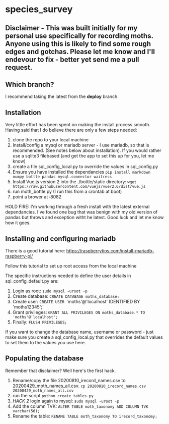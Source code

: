 # species_survey

## Disclaimer - This was built initially for my personal use specifically for recording moths. Anyone using this is likely to find some rough edges and gotchas. Please let me know and I'll endevour to fix - better yet send me a pull request.

## Which branch?
I recommend taking the latest from the __deploy__ branch.

## Installation
Very little effort has been spent on making the install process smooth.
Having said that I do believe there are only a few steps needed:

1. clone the repo to your local machine
2. Install/config a mysql or mariadb server - I use mariadb, so that is recommended. (See notes below about installation). If you would rather use a sqlite3 filebased (and get the app to set this up for you, let me know)
3. create a file sql_config_local.py to override the values in sql_config.py
4. Ensure you have installed the dependancies 
```pip install markdown numpy bottle pandas mysql.connector waitress```
5. Install Vue.js version 2 into the ./bottle/static directory: `wget https://raw.githubusercontent.com/vuejs/vue/2.6/dist/vue.js` 
5. run moth_bottle.py (I run this from a crontab at boot)
6. point a brower at <your machine>:8082

HOLD FIRE: I'm working through a fresh install with the latest external dependancies. I've found one bug that was benign with my old version of pandas but throws and exception witht he latest. 
Good luck and let me know how it goes.
  
  
  
## Installing and configuring mariadb
There is a good tutorial here: https://raspberrytips.com/install-mariadb-raspberry-pi/
  
Follow this tutorial to set up root access from the local machine

The specific instructions needed to define the user details in sql_config_default.py are:

  1. Login as root: `sudo mysql -uroot -p`
  2. Create database: `CREATE DATABASE moths_database;`
  3. Create user: `CREATE USER `'moths'@'localhost' IDENTIFIED BY 'moths12345';`
  4. Grant privileges: `GRANT ALL PRIVILEGES ON moths_database.* TO 'moths'@'localhost';`
  5. Finally: `FLUSH PRIVILEGES;`
  
If you want to change the database name, username or password - just make sure you create a sql_config_local.py that overrides the default values to set them to the values you use here.
  
## Populating the database
Remember that disclaimer? Well here's the first hack.

  1. Rename/copy the file 20200810_irecord_names.csv to 20200429_moth_names_all.csv.
  `cp 20200810_irecord_names.csv 20200429_moth_names_all.csv `
  2. run the script  `python create_tables.py`
  3. _HACK 2_ login again to mysql: `sudo mysql -uroot -p`
  4. Add the column TVK: `ALTER TABLE moth_taxonomy ADD COLUMN TVK varchar(50);`
  5. Rename the table: `RENAME TABLE moth_taxonomy TO irecord_taxonomy;`
  
